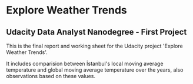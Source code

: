 # Explore Weather Trends 
## Udacity Data Analyst Nanodegree - First Project

This is the final report and working sheet for the Udacity project 'Explore Weather Trends'. 

It includes comparision between İstanbul's local moving average temperature and global moving average temperature over the years, also observations based on these values.
